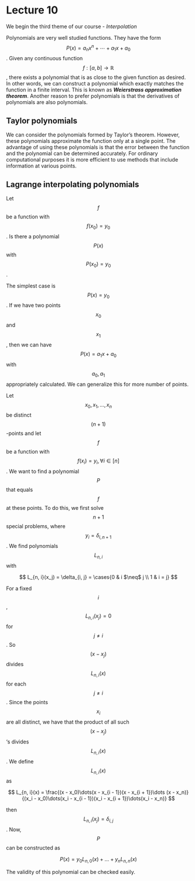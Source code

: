 # Lecture 10

We begin the third theme of our course - *Interpolation*

Polynomials are very well studied functions. They have the form $$P(x) = a_nx^n + \cdots + a_1x + a_0$$. Given any continuous function $$f: [a, b] \to \mathbb R$$, there exists a polynomial that is as close to the given function as desired. In other words, we can construct a polynomial which exactly matches the function in a finite interval. This is known as ***Weierstrass approximation theorem***. Another reason to prefer polynomials is that the derivatives of polynomials are also polynomials.

## Taylor polynomials

We can consider the polynomials formed by Taylor’s theorem. However, these polynomials approximate the function only at a single point. The advantage of using these polynomials is that the error between the function and the polynomial can be determined accurately.   For ordinary computational purposes it is more efficient to use methods that include information at various points. 

## Lagrange interpolating polynomials

Let $$f$$ be a function with $$f(x_0) = y_0$$. Is there a polynomial $$P(x)$$ with $$P(x_0) = y_0$$.  

The simplest case is $$P(x) = y_0$$. If we have two points $$x_0$$ and $$x_1$$, then we can have $$P(x) = a_1x + a_0$$ with $$a_0, a_1$$ appropriately calculated. We can generalize this for more number of points.

Let $$x_0, x_1, \dots, x_n$$ be distinct $$(n + 1)$$-points and let $$f$$ be a function with $$f(x_i) = y_i, \forall i \in [n]$$. We want to find a polynomial $$P$$ that equals $$f$$ at these points. To do this, we first solve $$n + 1$$ special problems, where $$y_i = \delta_{i, n + 1}$$. We find polynomials $$L_{n, i}$$ with


$$
L_{n, i}(x_j) = \delta_{i, j} = \cases{0 & i $\neq$ j \\ 1 & i = j}
$$


For a fixed $$i$$, $$L_{n, i}(x_j) = 0$$ for $$j \neq i$$. So $$(x - x_j)$$ divides $$L_{n, i}(x)$$ for each $$j \neq i$$. Since the points $$x_i$$ are all distinct, we have that the product of all such $$(x - x_j)$$‘s divides $$L_{n, i}(x)$$. We define $$L_{n, i}(x)$$ as


$$
L_{n, i}(x) = \frac{(x - x_0)\dots(x - x_{i - 1})(x - x_{i + 1})\dots (x - x_n)}{(x_i - x_0)\dots(x_i - x_{i - 1})(x_i - x_{i + 1})\dots(x_i - x_n)}
$$


then $$L_{n, i}(x_j) = \delta_{i, j}$$. Now, $$P$$ can be constructed as


$$
P(x) = y_0L_{n, 0}(x) + \dots + y_nL_{n, n}(x)
$$


The validity of this polynomial can be checked easily.